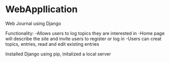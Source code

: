 # WebAppllication
Web Journal using Django

Functionality:
  -Allows users to log topics they are interested in
  -Home page will describe the site and invite users to register or log in
  -Users can creat topics, entries, read and edit existing entries

Installed Django using pip, initalized a local server
